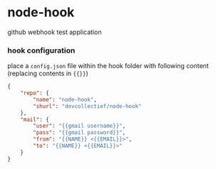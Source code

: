 node-hook
=========

github webhook test application

### hook configuration
place a `config.json` file within the hook folder with following content (replacing contents in `{{}}`)

````json
{
	"repo": {
		"name": "node-hook",
		"shurl": "devcollectief/node-hook"
	},
	"mail": {
		"user": "{{gmail username}}",
		"pass": "{{gmail password}}",
		"from": "{{NAME}} <{{EMAIL}}>",
		"to": "{{NAME}} <{{EMAIL}}>"
	}
}
````